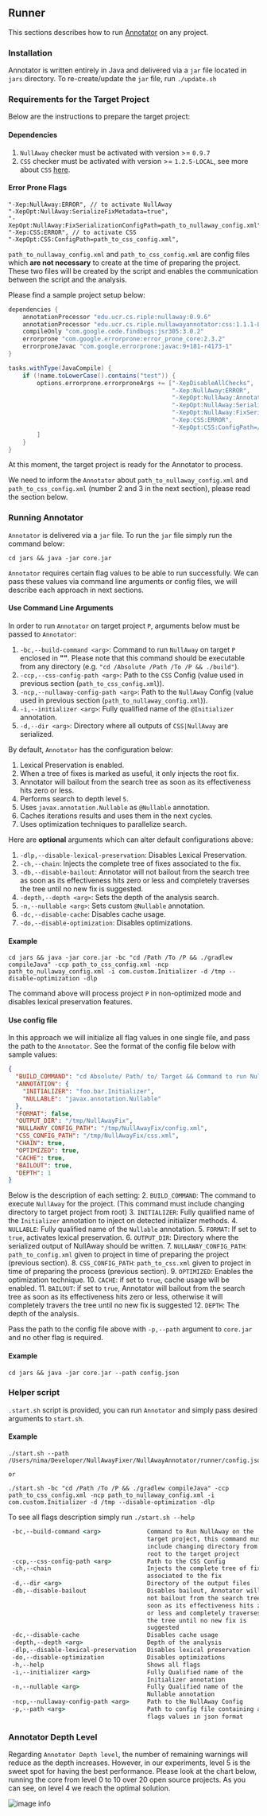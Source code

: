 ## Runner
This sections describes how to run [Annotator](../README.md) on any project.

### Installation
Annotator is written entirely in Java and delivered via a `jar` file located in `jars` directory. 
To re-create/update the `jar` file, run `./update.sh`

### Requirements for the Target Project

Below are the instructions to prepare the target project:

#### Dependencies
1. `NullAway` checker must be activated with version >= `0.9.7`
2. `CSS` checker must be activated with version >= `1.2.5-LOCAL`, see more about `CSS` [here](../css/README.md).

#### Error Prone Flags
```
"-Xep:NullAway:ERROR", // to activate NullAway
"-XepOpt:NullAway:SerializeFixMetadata=true",
"-XepOpt:NullAway:FixSerializationConfigPath=path_to_nullaway_config.xml",
"-Xep:CSS:ERROR", // to activate CSS
"-XepOpt:CSS:ConfigPath=path_to_css_config.xml",
```

`path_to_nullaway_config.xml` and `path_to_css_config.xml` are config files which **are not necessary** to create at the time of preparing the project. 
These two files will be created by the script and enables the communication between the script and the analysis.

Please find a sample project setup below:
```groovy
dependencies {
    annotationProcessor "edu.ucr.cs.riple:nullaway:0.9.6"
    annotationProcessor "edu.ucr.cs.riple.nullawayannotator:css:1.1.1-LOCAL"
    compileOnly "com.google.code.findbugs:jsr305:3.0.2"
    errorprone "com.google.errorprone:error_prone_core:2.3.2"
    errorproneJavac "com.google.errorprone:javac:9+181-r4173-1"
}

tasks.withType(JavaCompile) {
    if (!name.toLowerCase().contains("test")) {
        options.errorprone.errorproneArgs += ["-XepDisableAllChecks",
                                              "-Xep:NullAway:ERROR",
                                              "-XepOpt:NullAway:AnnotatedPackages=com.uber",
                                              "-XepOpt:NullAway:SerializeFixMetadata=true",
                                              "-XepOpt:NullAway:FixSerializationConfigPath=/tmp/NullAwayFix/config.xml",
                                              "-Xep:CSS:ERROR",
                                              "-XepOpt:CSS:ConfigPath=/tmp/NullAwayFix/css.xml",
        ]
    }
}
```
At this moment, the target project is ready for the Annotator to process. 

We need to inform the `Annotator` about `path_to_nullaway_config.xml` and `path_to_css_config.xml` (number 2 and 3 in the next section), please read the section below.

### Running Annotator
`Annotator` is delivered via a `jar` file. To run the `jar` file simply run the command below:
```shell
cd jars && java -jar core.jar
```
`Annotator` requires certain flag values to be able to run successfully. We can pass these values via command line arguments or config files, we will describe each approach in next sections.
#### Use Command Line Arguments

In order to run `Annotator` on target project `P`, arguments below must be passed to `Annotator`:
1. `-bc,--build-command <arg>`: Command to run `NullAway` on target `P` enclosed in **""**. Please note that this command should be executable from any directory (e.g. `"cd /Absolute /Path /To /P && ./build"`).
2. `-ccp,--css-config-path <arg>`: Path to the `CSS` Config (value used in previous section (`path_to_css_config.xml`)).
3. `-ncp,--nullaway-config-path <arg>`: Path to the `NullAway` Config (value used in previous section (`path_to_nullaway_config.xml`)).
4. `-i,--initializer <arg>`: Fully qualified name of the `@Initializer` annotation.
5. `-d,--dir <arg>`: Directory where all outputs of `CSS|NullAway` are serialized.

By default, `Annotator` has the configuration below:
1. Lexical Preservation is enabled.
2. When a tree of fixes is marked as useful, it only injects the root fix.
3. Annotator will bailout from the search tree as soon as its effectiveness hits zero or less.
4. Performs search to depth level `5`.
5. Uses `javax.annotation.Nullable` as `@Nullable` annotation.
6. Caches iterations results and uses them in the next cycles.
7. Uses optimization techniques to parallelize search.

Here are __optional__ arguments which can alter default configurations above:
1. `-dlp,--disable-lexical-preservation`: Disables Lexical Preservation.
2. `-ch,--chain`: Injects the complete tree of fixes associated to the fix.
3. `-db,--disable-bailout`: Annotator will not bailout from the search tree as soon as its effectiveness hits zero or less and completely traverses the tree until no new fix is suggested.
4. `-depth,--depth <arg>`: Sets the depth of the analysis search.
5. `-n,--nullable <arg>`: Sets custom `@Nullable` annotation.
6. `-dc,--disable-cache`: Disables cache usage.
7. `-do,--disable-optimization`: Disables optimizations.

#### Example
```shell
cd jars && java -jar core.jar -bc "cd /Path /To /P && ./gradlew compileJava" -ccp path_to_css_config.xml -ncp path_to_nullaway_config.xml -i com.custom.Initializer -d /tmp --disable-optimization -dlp
```

The command above will process project `P` in non-optimized mode and disables lexical preservation features.


#### Use config file

In this approach we will initialize all flag values in one single file, and pass the path to the `Annotator`.
See the format of the config file below with sample values:
```json
{
  "BUILD_COMMAND": "cd Absolute/ Path/ to/ Target && Command to run NullAway",
  "ANNOTATION": {
    "INITIALIZER": "foo.bar.Initializer",
    "NULLABLE": "javax.annotation.Nullable"
  },
  "FORMAT": false,
  "OUTPUT_DIR": "/tmp/NullAwayFix",
  "NULLAWAY_CONFIG_PATH": "/tmp/NullAwayFix/config.xml",
  "CSS_CONFIG_PATH": "/tmp/NullAwayFix/css.xml",
  "CHAIN": true,
  "OPTIMIZED": true,
  "CACHE": true,
  "BAILOUT": true,
  "DEPTH": 1
}
```
Below is the description of each setting:
2. `BUILD_COMMAND`: The command to execute `NullAway` for the project. (This command must include changing directory to target project from root) 
3. `INITIALIZER`: Fully qualified name of the `Initializer` annotation to inject on detected initializer methods.
4. `NULLABLE`: Fully qualified name of the `Nullable` annotation.
5. `FORMAT`: If set to `true`, activates lexical preservation.
6. `OUTPUT_DIR`: Directory where the serialized output of NullAway should be written.
7. `NULLAWAY_CONFIG_PATH`: `path_to_config.xml` given to project in time of preparing the project (previous section).
8. `CSS_CONFIG_PATH`: `path_to_css.xml` given to project in time of preparing the process (previous section).
9. `OPTIMIZED`: Enables the optimization technique.
10. `CACHE`: if set to `true`, cache usage will be enabled.
11. `BAILOUT`: if set to `true`, Annotator will bailout from the search tree as soon as its effectiveness hits zero or less, otherwise it will completely travers the tree until no new fix is suggested
12. `DEPTH`: The depth of the analysis.

Pass the path to the config file above with `-p,--path` argument to `core.jar` and no other flag is required.

#### Example
```shell
cd jars && java -jar core.jar --path config.json
```


### Helper script

`.start.sh` script is provided, you can run `Annotator` and simply pass desired arguments to `start.sh`.
#### Example
```shell
./start.sh --path /Users/nima/Developer/NullAwayFixer/NullAwayAnnotator/runner/config.json

or

./start.sh -bc "cd /Path /To /P && ./gradlew compileJava" -ccp path_to_css_config.xml -ncp path_to_nullaway_config.xml -i com.custom.Initializer -d /tmp --disable-optimization -dlp
```

To see all flags description simply run `./start.sh --help`
```cmd
 -bc,--build-command <arg>             Command to Run NullAway on the
                                       target project, this command must
                                       include changing directory from
                                       root to the target project
 -ccp,--css-config-path <arg>          Path to the CSS Config
 -ch,--chain                           Injects the complete tree of fixes
                                       associated to the fix
 -d,--dir <arg>                        Directory of the output files
 -db,--disable-bailout                 Disables bailout, Annotator will
                                       not bailout from the search tree as
                                       soon as its effectiveness hits zero
                                       or less and completely traverses
                                       the tree until no new fix is
                                       suggested
 -dc,--disable-cache                   Disables cache usage
 -depth,--depth <arg>                  Depth of the analysis
 -dlp,--disable-lexical-preservation   Disables lexical preservation
 -do,--disable-optimization            Disables optimizations
 -h,--help                             Shows all flags
 -i,--initializer <arg>                Fully Qualified name of the
                                       Initializer annotation
 -n,--nullable <arg>                   Fully Qualified name of the
                                       Nullable annotation
 -ncp,--nullaway-config-path <arg>     Path to the NullAway Config
 -p,--path <arg>                       Path to config file containing all
                                       flags values in json format
```

### Annotator Depth Level

Regarding `Annotator Depth level`, the number of remaining warnings will reduce as the depth increases. However, in our experiments,
level 5 is the sweet spot for having the best performance. Please look at the chart below, running the core from level 0 to 10 over 20 open source projects. As you can see, on level 4 we reach the optimal solution.

![image info](./../pics/depth.png)
